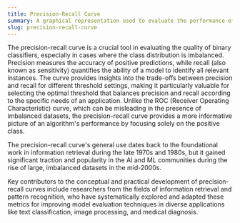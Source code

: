 ```yaml
---
title: Precision-Recall Curve
summary: A graphical representation used to evaluate the performance of binary classification models by plotting precision against recall at various threshold levels.
slug: precision-recall-curve
---
```


The precision-recall curve is a crucial tool in evaluating the quality of binary classifiers, especially in cases where the class distribution is imbalanced. Precision measures the accuracy of positive predictions, while recall (also known as sensitivity) quantifies the ability of a model to identify all relevant instances. The curve provides insights into the trade-offs between precision and recall for different threshold settings, making it particularly valuable for selecting the optimal threshold that balances precision and recall according to the specific needs of an application. Unlike the ROC (Receiver Operating Characteristic) curve, which can be misleading in the presence of imbalanced datasets, the precision-recall curve provides a more informative picture of an algorithm's performance by focusing solely on the positive class.

The precision-recall curve's general use dates back to the foundational work in information retrieval during the late 1970s and 1980s, but it gained significant traction and popularity in the AI and ML communities during the rise of large, imbalanced datasets in the mid-2000s.

Key contributors to the conceptual and practical development of precision-recall curves include researchers from the fields of information retrieval and pattern recognition, who have systematically explored and adapted these metrics for improving model evaluation techniques in diverse applications like text classification, image processing, and medical diagnosis.